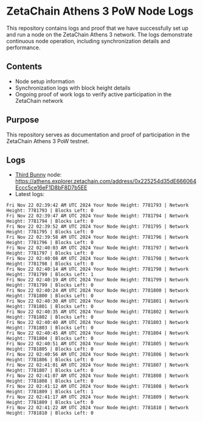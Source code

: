 # ZetaChain Athens 3 PoW Node Logs
This repository contains logs and proof that we have successfully set up and run a node on the ZetaChain Athens 3 network. The logs demonstrate continuous node operation, including synchronization details and performance.

## Contents
- Node setup information
- Synchronization logs with block height details
- Ongoing proof of work logs to verify active participation in the ZetaChain network

## Purpose
This repository serves as documentation and proof of participation in the ZetaChain Athens 3 PoW testnet.

## Logs

- [Third Bunny](https://thirdbunny.xyz/) node: https://athens.explorer.zetachain.com/address/0x225254d35dE666064Eccc5ce16eF1D8bF8D7b5EE
- Latest logs:
```
Fri Nov 22 02:39:42 AM UTC 2024 Your Node Height: 7781793 | Network Height: 7781793 | Blocks Left: 0
Fri Nov 22 02:39:47 AM UTC 2024 Your Node Height: 7781794 | Network Height: 7781794 | Blocks Left: 0
Fri Nov 22 02:39:52 AM UTC 2024 Your Node Height: 7781795 | Network Height: 7781795 | Blocks Left: 0
Fri Nov 22 02:39:58 AM UTC 2024 Your Node Height: 7781796 | Network Height: 7781796 | Blocks Left: 0
Fri Nov 22 02:40:03 AM UTC 2024 Your Node Height: 7781797 | Network Height: 7781797 | Blocks Left: 0
Fri Nov 22 02:40:08 AM UTC 2024 Your Node Height: 7781798 | Network Height: 7781798 | Blocks Left: 0
Fri Nov 22 02:40:14 AM UTC 2024 Your Node Height: 7781798 | Network Height: 7781799 | Blocks Left: 1
Fri Nov 22 02:40:19 AM UTC 2024 Your Node Height: 7781799 | Network Height: 7781799 | Blocks Left: 0
Fri Nov 22 02:40:24 AM UTC 2024 Your Node Height: 7781800 | Network Height: 7781800 | Blocks Left: 0
Fri Nov 22 02:40:30 AM UTC 2024 Your Node Height: 7781801 | Network Height: 7781801 | Blocks Left: 0
Fri Nov 22 02:40:35 AM UTC 2024 Your Node Height: 7781802 | Network Height: 7781802 | Blocks Left: 0
Fri Nov 22 02:40:40 AM UTC 2024 Your Node Height: 7781803 | Network Height: 7781803 | Blocks Left: 0
Fri Nov 22 02:40:45 AM UTC 2024 Your Node Height: 7781804 | Network Height: 7781804 | Blocks Left: 0
Fri Nov 22 02:40:51 AM UTC 2024 Your Node Height: 7781805 | Network Height: 7781805 | Blocks Left: 0
Fri Nov 22 02:40:56 AM UTC 2024 Your Node Height: 7781806 | Network Height: 7781806 | Blocks Left: 0
Fri Nov 22 02:41:01 AM UTC 2024 Your Node Height: 7781807 | Network Height: 7781807 | Blocks Left: 0
Fri Nov 22 02:41:07 AM UTC 2024 Your Node Height: 7781808 | Network Height: 7781808 | Blocks Left: 0
Fri Nov 22 02:41:12 AM UTC 2024 Your Node Height: 7781808 | Network Height: 7781809 | Blocks Left: 1
Fri Nov 22 02:41:17 AM UTC 2024 Your Node Height: 7781809 | Network Height: 7781809 | Blocks Left: 0
Fri Nov 22 02:41:22 AM UTC 2024 Your Node Height: 7781810 | Network Height: 7781810 | Blocks Left: 0
```
